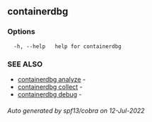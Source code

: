 ## containerdbg



### Options

```
  -h, --help   help for containerdbg
```

### SEE ALSO

* [containerdbg analyze](containerdbg_analyze.md)	 - 
* [containerdbg collect](containerdbg_collect.md)	 - 
* [containerdbg debug](containerdbg_debug.md)	 - 

###### Auto generated by spf13/cobra on 12-Jul-2022
